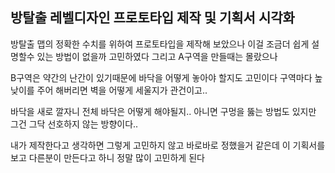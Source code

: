 ## 방탈출 레벨디자인 프로토타입 제작  및 기획서 시각화

방탈출 맵의 정확한 수치를 위하여 프로토타입을 제작해 보았으나 이걸 조금더 쉽게 설명할수 있는 방법이 없을까 고민하였다 그리고 A구역을 만들때는 몰랐으나

B구역은 약간의 난간이 있기때문에 바닥을 어떻게 놓아야 할지도 고민이다 구역마다 높낮이를 주어 해버리면 벽을 어떻게 세울지가 관건이고..

바닥을 새로 깔자니 전체 바닥은 어떻게 해야될지.. 아니면 구멍을 뚫는 방법도 있지만 그건 그닥 선호하지 않는 방향이다..

내가 제작한다고 생각하면 그렇게 고민하지 않고 바로바로 정했을거 같은데 이 기획서를 보고 다른분이 만든다고 하니 정말 많이 고민하게 된다




